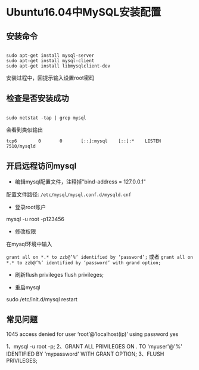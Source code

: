 
# Ubuntu16.04中MySQL安装配置

## 安装命令

```shell

sudo apt-get install mysql-server
sudo apt-get install mysql-client
sudo apt-get install libmysqlclient-dev

```

安装过程中，回提示输入设置root密码

## 检查是否安装成功

```shell

sudo netstat -tap | grep mysql 

```
会看到类似输出

`tcp6        0       0       [::]:mysql    [::]:*    LISTEN    7510/mysqld`

## 开启远程访问mysql

- 编辑mysql配置文件，注释掉"bind-address = 127.0.0.1"

配置文件路径: `/etc/mysql/mysql.conf.d/mysqld.cnf`

- 登录root账户

mysql -u root -p123456

- 修改权限

在mysql环境中输入

`grant all on *.* to zzb@’%’ identified by ‘password’;`
或者
`grant all on *.* to zzb@’%’ identified by ‘password’ with grand option;`

- 刷新flush privileges
flush privileges;

- 重启mysql

sudo /etc/init.d/mysql restart

## 常见问题

1045 access denied for user ‘root’@’localhost(ip)’ using password yes

1、mysql -u root -p;
2、GRANT ALL PRIVILEGES ON *.* TO 'myuser'@'%' IDENTIFIED BY 'mypassword' WITH GRANT OPTION;
3、FLUSH PRIVILEGES;

